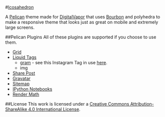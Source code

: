 #[Icosahedron](https://github.com/digitalvapor/icosahedron)

A [Pelican](https://github.com/getpelican/pelican) theme made for [DigitalVapor](http://antivapor.net) that uses [Bourbon](https://github.com/thoughtbot/bourbon) and polyhedra to make a responsive theme that looks just as great on mobile and extremely large screens.

##Pelican Plugins
All of these plugins are supported if you choose to use them.

* [Grid](https://github.com/digitalvapor/grid)
* [Liquid Tags](https://github.com/getpelican/pelican-plugins/tree/master/liquid_tags)
  * [gram](https://github.com/digitalvapor/pelican-plugins/blob/master/liquid_tags/gram.py) - see this Instagram Tag in use [here](http://antivapor.net/instagram-tag.html).
  * img
* [Share Post](https://github.com/getpelican/pelican-plugins/tree/master/share_post)
* [Gravatar](https://github.com/getpelican/pelican-plugins/tree/master/gravatar)
* [Sitemap](https://github.com/getpelican/pelican-plugins/tree/master/sitemap)
* [IPython Notebooks](https://github.com/danielfrg/pelican-ipynb)
* [Render Math](https://github.com/barrysteyn/pelican_plugin-render_math)

##License
This work is licensed under a [Creative Commons Attribution-ShareAlike 4.0 International License](https://creativecommons.org/licenses/by-sa/4.0/).
